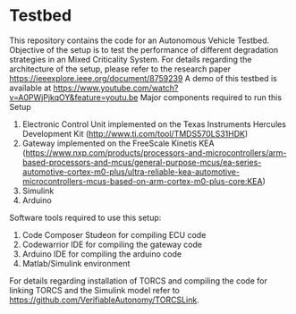 # Testbed
This repository contains the code for an Autonomous Vehicle Testbed. Objective of the setup is to test the performance of different degradation strategies in an Mixed Criticality System.  For details regarding the architecture of the setup, please refer to the research paper  https://ieeexplore.ieee.org/document/8759239
A demo of this testbed is available at https://www.youtube.com/watch?v=A0PWjPjkqOY&feature=youtu.be
Major components required to run this Setup 
1. Electronic Control Unit implemented on the Texas Instruments Hercules Development Kit  (http://www.ti.com/tool/TMDS570LS31HDK)
2. Gateway implemented on the FreeScale Kinetis KEA  (https://www.nxp.com/products/processors-and-microcontrollers/arm-based-processors-and-mcus/general-purpose-mcus/ea-series-automotive-cortex-m0-plus/ultra-reliable-kea-automotive-microcontrollers-mcus-based-on-arm-cortex-m0-plus-core:KEA)
3. Simulink
4. Arduino 

Software tools required to use this setup:

1. Code Composer Studeon for compiling ECU code
2. Codewarrior IDE for compiling the gateway code
3. Arduino IDE for compiling the arduino code
4. Matlab/Simulink environment 

For details regarding installation of TORCS and compiling the code for linking TORCS and the Simulink model refer to https://github.com/VerifiableAutonomy/TORCSLink.
